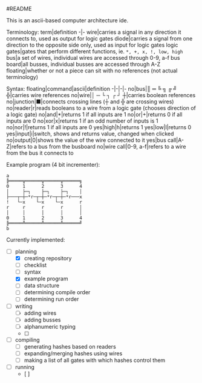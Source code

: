 #README

This is an ascii-based computer architecture ide.

Terminology:
term|definition
-|-
wire|carries a signal in any direction it connects to, used as output for logic gates
diode|carries a signal from one direction to the opposite side only, used as input for logic gates
logic gates|gates that perform different functions, ie. `*, +, x, !, low, high`
bus|a set of wires, individual wires are accessed through 0-9, a-f
bus board|all busses, individual busses are accessed through A-Z
floating|whether or not a piece can sit with no references (not actual terminology)


Syntax:
floating|command|ascii|definition
-|-|-|-
no|bus|║ ═ ╚ ╗ ╔ ╝ ╬|carries wire references
no|wire|│ ─ └ ┐ ┌ ┘ ┼|carries boolean references
no|junction|■|connects crossing lines (┼ and ╬ are crossing wires)
no|reader|r|reads booleans to a wire from a logic gate (chooses direction of a logic gate)
no|and|\*|returns 1 if all inputs are 1
no|or|+|returns 0 if all inputs are 0 
no|xor|x|returns 1 if an odd number of inputs is 1
no|nor|!|returns 1 if all inputs are 0 
yes|high|h|returns 1
yes|low|l|returns 0
yes|input|i|switch, shows and returns value, changed when clicked
no|output|0|shows the value of the wire connected to it
yes|bus call|A-Z|refers to a bus from the busboard
no|wire call|0-9, a-f|refers to a wire from the bus it connects to

Example program (4 bit incrementer):
```
a
╠═════╦══════╦══════╦══════╗
0     1      2      3      4
│     ├─┐    ├─┐    ├─┐    │
├───┬─┼─*r─┬─┼─*r─┬─┼─*r───x
!   └─x    └─x    └─x      r
r     r      r      r      │
│     │      │      │      │
0     1      2      3      4
╠═════╩══════╩══════╩══════╝
b
```
Currently implemented:
- [ ] planning
    - [x] creating repository
    - [ ] checklist
    - [ ] syntax
    - [x] example program
    - [ ] data structure
    - [ ] determining compile order
    - [ ] determining run order
- [ ] writing
    - [ ] adding wires
    - [ ] adding busses
    - [ ] alphanumeric typing
    - [ ] 
- [ ] compiling
    - [ ] generating hashes based on readers
    - [ ] expanding/merging hashes using wires
    - [ ] making a list of all gates with which hashes control them
    
- [ ] running
    - [ ] 
